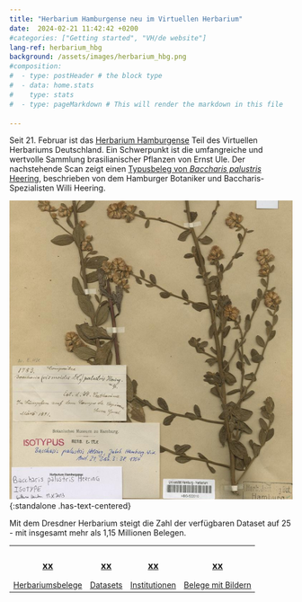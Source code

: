 ```yaml
---
title: "Herbarium Hamburgense neu im Virtuellen Herbarium"
date:  2024-02-21 11:42:42 +0200
#categories: ["Getting started", "VH/de website"]
lang-ref: herbarium_hbg
background: /assets/images/herbarium_hbg.png
#composition:
#  - type: postHeader # the block type
#  - data: home.stats
#    type: stats
#  - type: pageMarkdown # This will render the markdown in this file

---
```


Seit 21. Februar ist das [Herbarium Hamburgense](/data/?datasetKey=85c8e444-f762-11e1-a439-00145eb45e9a&view=GALLERY) Teil des Virtuellen Herbariums Deutschland. Ein Schwerpunkt ist die umfangreiche und wertvolle Sammlung brasilianischer Pflanzen von Ernst Ule. Der nachstehende Scan zeigt einen [Typusbeleg von *Baccharis palustris* Heering](/data/?entity=1699804434&taxonKey=3129330&view=TABLE), beschrieben von dem Hamburger Botaniker und Baccharis-Spezialisten Willi Heering.

![Typbeleg von Baccharis palustris Heering](/assets/images/HBG_Baccharis_palustris.jpg){:standalone .has-text-centered}

Mit dem Dresdner Herbarium steigt die Zahl der verfügbaren Dataset auf 25 - mit insgesamt mehr als 1,15 Millionen Belegen.

<table>
  <tr>
	<td style="text-align:center">
		<a href="/data?view=TABLE"><h3><span data-ajax-url="https://api.gbif.org/v1/occurrence/search?networkKey=3aee7756-565e-4dc5-b22c-f997fbd7105c&limit=0">xx</span></h3>
		Herbariumsbelege</a>
	</td>
    <td style="text-align:center">
		<a href="https://www.gbif.org/network/3aee7756-565e-4dc5-b22c-f997fbd7105c/dataset"><h3><span data-ajax-url="https://api.gbif.org/v1/network/3aee7756-565e-4dc5-b22c-f997fbd7105c/constituents?limit=0">xx</span></h3>
		Datasets</a>
    </td>
    <td style="text-align:center">
		<a href="https://www.gbif.org/network/3aee7756-565e-4dc5-b22c-f997fbd7105c/publisher"><h3><span data-ajax-url="https://api.gbif.org/v1/network/3aee7756-565e-4dc5-b22c-f997fbd7105c/organization?limit=0">xx</span></h3>
		Institutionen</a>
    </td>
    <td style="text-align:center">
		<a href="/data?view=GALLERY"><h3><span data-ajax-url="https://api.gbif.org/v1/occurrence/search?mediaType=StillImage&networkKey=3aee7756-565e-4dc5-b22c-f997fbd7105c&limit=0">xx</span></h3>
		Belege mit Bildern</a>
    </td>
  </tr>
</table>